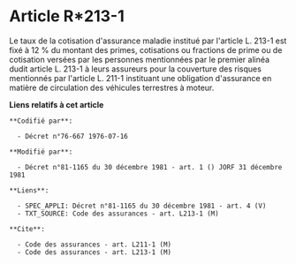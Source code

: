 # Article R*213-1

Le taux de la cotisation d'assurance maladie institué par l'article L. 213-1 est fixé à 12 % du montant des primes,
cotisations ou fractions de prime ou de cotisation versées par les personnes mentionnées par le premier alinéa dudit article
L. 213-1 à leurs assureurs pour la couverture des risques mentionnés par l'article L. 211-1 instituant une obligation
d'assurance en matière de circulation des véhicules terrestres à moteur.

**Liens relatifs à cet article**

	**Codifié par**:

	  - Décret n°76-667 1976-07-16

	**Modifié par**:

	  - Décret n°81-1165 du 30 décembre 1981 - art. 1 () JORF 31 décembre 1981

	**Liens**:

	  - SPEC_APPLI: Décret n°81-1165 du 30 décembre 1981 - art. 4 (V)
	  - TXT_SOURCE: Code des assurances - art. L213-1 (M)

	**Cite**:

	  - Code des assurances - art. L211-1 (M)
	  - Code des assurances - art. L213-1 (M)

